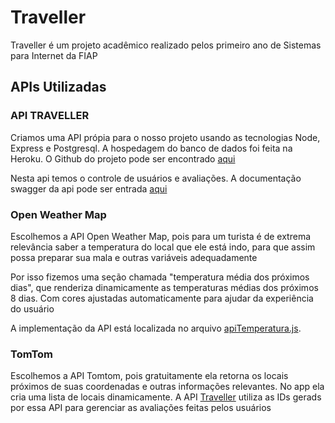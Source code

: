 
# Traveller

Traveller é um projeto acadêmico realizado pelos primeiro ano de Sistemas para Internet da FIAP
## APIs Utilizadas

### API TRAVELLER

Criamos uma API própia para o nosso projeto usando as tecnologias Node, Express e Postgresql. A hospedagem do banco de dados foi feita na Heroku. O Github do projeto pode ser encontrado [aqui](https://github.com/fabriciosw/Traveller)

Nesta api temos o controle de usuários e avaliações. A documentação swagger da api pode ser entrada [aqui](https://traveller-node-api.herokuapp.com/docs)


### Open Weather Map
Escolhemos a API Open Weather Map, pois para um turista é de extrema relevância saber a temperatura do local que ele está indo, para que assim possa preparar sua mala e outras variáveis adequadamente

Por isso fizemos uma seção chamada "temperatura média dos próximos dias", que renderiza dinamicamente as  temperaturas médias dos próximos 8 dias. Com cores ajustadas automaticamente para ajudar da experiência do usuário

A implementação da API está localizada no arquivo [apiTemperatura.js](https://github.com/lucasbarbosa0217/Traveller-Heroku/blob/main/script/apiTemperatura.js). 

### TomTom 
Escolhemos a API Tomtom, pois gratuitamente ela retorna os locais próximos de suas coordenadas e outras informações relevantes.
No app ela cria uma lista de locais dinamicamente. A API [Traveller](https://github.com/fabriciosw/Traveller) utiliza as IDs gerads por essa API para gerenciar as avaliações feitas pelos usuários
